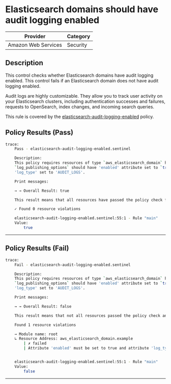 # Elasticsearch domains should have audit logging enabled

| Provider            | Category  |
| ------------------- | --------  |
| Amazon Web Services |  Security |

## Description

This control checks whether Elasticsearch domains have audit logging enabled. This control fails if an Elasticsearch domain does not have audit logging enabled.

Audit logs are highly customizable. They allow you to track user activity on your Elasticsearch clusters, including authentication successes and failures, requests to OpenSearch, index changes, and incoming search queries.

This rule is covered by the [elasticsearch-audit-logging-enabled](https://github.com/hashicorp/policy-library-FSBP-Policy-Set-for-AWS-Terraform/blob/main/policies/elasticsearch/elasticsearch-audit-logging-enabled.sentinel) policy.

## Policy Results (Pass)

```bash
trace:
    Pass - elasticsearch-audit-logging-enabled.sentinel

    Description:
    This policy requires resources of type `aws_elasticsearch_domain` have the
    `log_publishing_options` should have 'enabled' attribute set to `true` and
    'log_type' set to 'AUDIT_LOGS'.

    Print messages:

    → → Overall Result: true

    This result means that all resources have passed the policy check for the policy elasticsearch-audit-logging-enabled.

    ✓ Found 0 resource violations

    elasticsearch-audit-logging-enabled.sentinel:55:1 - Rule "main"
    Value:
        true
```

---

## Policy Results (Fail)

```bash
trace:
    Fail - elasticsearch-audit-logging-enabled.sentinel

    Description:
    This policy requires resources of type `aws_elasticsearch_domain` have the
    `log_publishing_options` should have 'enabled' attribute set to `true` and
    'log_type' set to 'AUDIT_LOGS'.

    Print messages:

    → → Overall Result: false

    This result means that not all resources passed the policy check and the protected behavior is not allowed for the policy elasticsearch-audit-logging-enabled.

    Found 1 resource violations

    → Module name: root
    ↳ Resource Address: aws_elasticsearch_domain.example
        | ✗ failed
        | Attribute 'enabled' must be set to true and attribute 'log_type' set to 'AUDIT_LOGS' or the attribute 'log_publishing_options' for 'aws_elasticsearch_domain' resources. Refer to https://docs.aws.amazon.com/securityhub/latest/userguide/es-controls.html#es-5 for more details.


    elasticsearch-audit-logging-enabled.sentinel:55:1 - Rule "main"
    Value:
        false
```

---
